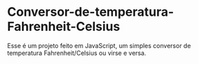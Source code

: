 # Conversor-de-temperatura-Fahrenheit-Celsius
Esse é um projeto feito em JavaScript, um simples conversor de temperatura  Fahrenheit/Celsius ou virse e versa.
